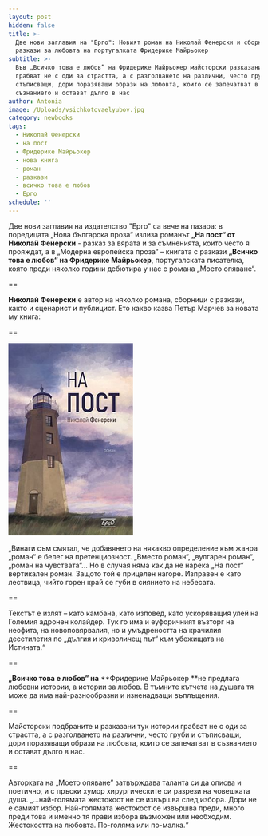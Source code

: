 ```yaml
---
layout: post
hidden: false
title: >-
  Две нови заглавия на "Ерго": Новият роман на Николай Фенерски и сборник с
  разкази за любовта на португалката Фридерике Майрьокер
subtitle: >-
  Във „Всичко това е любов” на Фридерике Майрьокер майсторски разказани истории
  грабват не с оди за страстта, а с разголването на различни, често груби и
  стъписващи, дори поразяващи образи на любовта, които се запечатват в
  съзнанието и остават дълго в нас
author: Antonia
image: /Uploads/vsichkotovaelyubov.jpg
category: newbooks
tags:
  - Николай Фенерски
  - на пост
  - Фридерике Майрьокер
  - нова книга
  - роман
  - разкази
  - всичко това е любов
  - Ерго
schedule: ''
---
```

Две нови заглавия на издателство "Ерго" са вече на пазара: в поредицата „Нова българска проза“ излиза романът **„На пост“ от Николай Фенерски** - разказ за вярата и за съмненията, които често я прояждат, а в „Модерна европейска проза“ – книгата с разкази **„Всичко това е любов“ на Фридерике Майрьокер**, португалската писателка, която преди няколко години дебютира у нас с романа „Моето опяване“.

\==

**Николай Фенерски** е автор на няколко романа, сборници с разкази, както и сценарист и публицист. Ето какво казва Петър Марчев за новата му книга:

\==

![](/Uploads/napost.jpg)

„Винаги съм смятал, че добавянето на някакво определение към жанра „роман“ е белег на претенциозност. „Вместо роман“, „вулгарен роман“, „роман на чувствата“... Но в случая няма как да не нарека „На пост“ вертикален роман. Защото той е прицелен нагоре. Изправен е като лествица, чийто горен край се губи в сиянието на небесата.

\==

Текстът е излят – като камбана, като изповед, като ускоряващия улей на Големия адронен колайдер. Тук го има и еуфоричният възторг на неофита, на новоповярвалия, но и умъдреността на крачилия десетилетия по „дългия и криволичещ път“ към убежищата на Истината.“

\==

**„Всичко това е любов” на** **Фридерике Майрьокер **не предлага любовни истории, а истории за любов. В тъмните кътчета на душата тя може да има най-разнообразни и изненадващи въплъщения.

\==

Майсторски подбраните и разказани тук истории грабват не с оди за страстта, а с разголването на различни, често груби и стъписващи, дори поразяващи образи на любовта, които се запечатват в съзнанието и остават дълго в нас. 

\==

Авторката на „Моето опяване” затвърждава таланта си да описва и поетично, и с пръски хумор хирургическите си разрези на човешката душа. „...най-голямата жестокост не се извършва след избора. Дори не е самият избор. Най-голямата жестокост се извършва преди, много преди това и именно тя прави избора възможен или необходим. Жестокостта на любовта. По-голяма или по-малка.“
